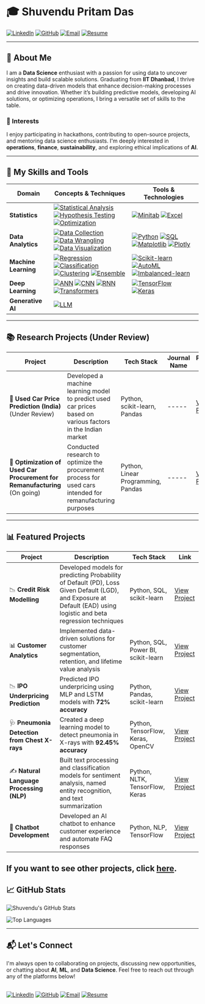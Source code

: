 # 🎓 Shuvendu Pritam Das 

[![LinkedIn](https://img.shields.io/badge/LinkedIn-%230077B5.svg?style=for-the-badge&logo=linkedin&logoColor=white)](http://linkedin.com/in/shuvendupritamdas) 
[![GitHub](https://img.shields.io/badge/GitHub-%2312100E.svg?style=for-the-badge&logo=github&logoColor=white)](https://github.com/SPritamDas) 
[![Email](https://img.shields.io/badge/Email-%23D14836.svg?style=for-the-badge&logo=gmail&logoColor=white)](mailto:23mt0389@iitism.ac) 
[![Resume](https://img.shields.io/badge/Download%20Resume-%2300BFFF.svg?style=for-the-badge&logo=pdf&logoColor=white)](https://docs.google.com/document/d/1uxEebGthoUiYuMNRXDkZz0OEDpbEkROQivDSnu2ARSU/export?format=pdf)

---

## 📝 About Me

I am a **Data Science** enthusiast with a passion for using data to uncover insights and build scalable solutions. Graduating from **IIT Dhanbad**, I thrive on creating data-driven models that enhance decision-making processes and drive innovation. Whether it’s building predictive models, developing AI solutions, or optimizing operations, I bring a versatile set of skills to the table.

### 🌱 Interests
I enjoy participating in hackathons, contributing to open-source projects, and mentoring data science enthusiasts. I'm deeply interested in **operations**, **finance**, **sustainability**, and exploring ethical implications of **AI**.

---

## 🔧 My Skills and Tools

| **Domain**            | **Concepts & Techniques**                                                                 | **Tools & Technologies**                                                                                         |
|-----------------------|--------------------------------------------------------------------------------------------|------------------------------------------------------------------------------------------------------------------|
| **Statistics**         | [![Statistical Analysis](https://img.shields.io/badge/Statistical%20Analysis-%234B8B3B.svg?style=flat-square)](https://github.com/SPritamDas/My-Materials/tree/main/Statistics) [![Hypothesis Testing](https://img.shields.io/badge/Hypothesis%20Testing-%234B8B3B.svg?style=flat-square)](https://github.com/SPritamDas/My-Materials/tree/main/Statistics/Hypothesis%20Testing) [![Optimization](https://img.shields.io/badge/Optimization-%234B8B3B.svg?style=flat-square)](https://github.com/SPritamDas/My-Materials/tree/main/Statistics/Optimization) | [![Minitab](https://img.shields.io/badge/Minitab-%23FF4500.svg?style=flat-square)](https://github.com/SPritamDas/My-Materials/tree/main/Tools/Minitab) [![Excel](https://img.shields.io/badge/Excel-%23FF4500.svg?style=flat-square)](https://github.com/SPritamDas/My-Materials/tree/main/Tools/Excel) |
| **Data Analytics**     | [![Data Collection](https://img.shields.io/badge/Data%20Collection-%2300BFFF.svg?style=flat-square)](https://github.com/SPritamDas/My-Materials/tree/main/Machine%20Learning/Basics/1.Data%20Gathering) [![Data Wrangling](https://img.shields.io/badge/Data%20Wrangling-%2300BFFF.svg?style=flat-square)](https://github.com/SPritamDas/My-Materials/tree/main/Data%20Analytics/Data%20Wrangling) [![Data Visualization](https://img.shields.io/badge/Data%20Visualization-%2300BFFF.svg?style=flat-square)](https://github.com/SPritamDas/My-Materials/tree/main/Data%20Analytics/Data%20Visualization) | [![Python](https://img.shields.io/badge/Python-%23FF4500.svg?style=flat-square)](https://github.com/SPritamDas/My-Materials/tree/main/Python%20Fundamentals) [![SQL](https://img.shields.io/badge/SQL-%23FF4500.svg?style=flat-square)](https://github.com/SPritamDas/My-Materials/tree/main/DBMS/RDBMS/SQL) [![Matplotlib](https://img.shields.io/badge/Matplotlib-%23FF4500.svg?style=flat-square)](https://github.com/SPritamDas/My-Materials/tree/main/Matplotlib) [![Plotly](https://img.shields.io/badge/Plotly-%23FF4500.svg?style=flat-square)](https://github.com/SPritamDas/My-Materials/tree/main/Tools/Plotly) |
| **Machine Learning**   | [![Regression](https://img.shields.io/badge/Regression-%234B8B3B.svg?style=flat-square)](https://github.com/SPritamDas/My-Materials/tree/main/Machine%20Learning/Regression) [![Classification](https://img.shields.io/badge/Classification-%234B8B3B.svg?style=flat-square)](https://github.com/SPritamDas/My-Materials/tree/main/Machine%20Learning/Classification) [![Clustering](https://img.shields.io/badge/Clustering-%234B8B3B.svg?style=flat-square)](https://github.com/SPritamDas/My-Materials/tree/main/Machine%20Learning/Clustering) [![Ensemble](https://img.shields.io/badge/Ensemble-%234B8B3B.svg?style=flat-square)](https://github.com/SPritamDas/My-Materials/tree/main/Machine%20Learning/Ensemble%20Methods) | [![Scikit-learn](https://img.shields.io/badge/Scikit--learn-%23FF4500.svg?style=flat-square)](https://github.com/SPritamDas/My-Materials/tree/main/Tools/Scikit-learn) [![AutoML](https://img.shields.io/badge/AutoML-%23FF4500.svg?style=flat-square)](https://github.com/SPritamDas/My-Materials/tree/main/Tools/AutoML) [![Imbalanced-learn](https://img.shields.io/badge/imbalanced--learn-%23FF4500.svg?style=flat-square)](https://github.com/SPritamDas/My-Materials/tree/main/Tools/Imbalanced-learn) |
| **Deep Learning**      | [![ANN](https://img.shields.io/badge/ANN-%2300BFFF.svg?style=flat-square)](https://github.com/SPritamDas/My-Materials/tree/main/Deep%20Learning/ANN) [![CNN](https://img.shields.io/badge/CNN-%2300BFFF.svg?style=flat-square)](https://github.com/SPritamDas/My-Materials/tree/main/Deep%20Learning/CNN) [![RNN](https://img.shields.io/badge/RNN-%2300BFFF.svg?style=flat-square)](https://github.com/SPritamDas/My-Materials/tree/main/Deep%20Learning/RNN) [![Transformers](https://img.shields.io/badge/Transformers-%2300BFFF.svg?style=flat-square)](https://github.com/SPritamDas/My-Materials/tree/main/Deep%20Learning/Transformers) | [![TensorFlow](https://img.shields.io/badge/TensorFlow-%23FF4500.svg?style=flat-square)](https://github.com/SPritamDas/My-Materials/tree/main/Tools/TensorFlow) [![Keras](https://img.shields.io/badge/Keras-%23FF4500.svg?style=flat-square)](https://github.com/SPritamDas/My-Materials/tree/main/Tools/Keras) |
| **Generative AI**      | [![LLM](https://img.shields.io/badge/LLM-%234B8B3B.svg?style=flat-square)](https://github.com/SPritamDas/My-Materials/tree/main/Generative%20AI) |  |

---
## 📚 Research Projects (Under Review)

| Project                                                 | Description                                                                      | Tech Stack                            | Journal Name                          | Paper Link                                                                                          |
|---------------------------------------------------------|----------------------------------------------------------------------------------|---------------------------------------|---------------------------------------|-----------------------------------------------------------------------------------------------------|
| 🚗 **Used Car Price Prediction (India)** (Under Review)  | Developed a machine learning model to predict used car prices based on various factors in the Indian market | Python, scikit-learn, Pandas          | -----              | [View Paper](https://example.com/used-car-price-prediction)                                      |
| 🔄 **Optimization of Used Car Procurement for Remanufacturing** (On going) | Conducted research to optimize the procurement process for used cars intended for remanufacturing purposes | Python, Linear Programming, Pandas    | -----   | [View Paper](https://example.com/used-car-procurement-optimization)                             |

---

## 📊 Featured Projects

| Project                                      | Description                                                                      | Tech Stack                            | Link                                                                                          |
|----------------------------------------------|----------------------------------------------------------------------------------|---------------------------------------|-----------------------------------------------------------------------------------------------|
| 📉 **Credit Risk Modelling**                 | Developed models for predicting Probability of Default (PD), Loss Given Default (LGD), and Exposure at Default (EAD) using logistic and beta regression techniques | Python, SQL, scikit-learn            | [View Project](https://github.com/SPritamDas/My-Projects/tree/main/Financial/Credit%20Risk%20Modelling) |
| 📊 **Customer Analytics**                    | Implemented data-driven solutions for customer segmentation, retention, and lifetime value analysis | Python, SQL, Power BI, scikit-learn   | [View Project](https://github.com/SPritamDas/My-Projects/tree/main/Business/Customer%20Analytics)  |
| 📉 **IPO Underpricing Prediction**            | Predicted IPO underpricing using MLP and LSTM models with **72% accuracy**         | Python, Pandas, scikit-learn          | [View Project](https://github.com/SPritamDas/My-Projects/tree/main/Financial/IPO%20Underpricing) |
| 🩺 **Pneumonia Detection from Chest X-rays**  | Created a deep learning model to detect pneumonia in X-rays with **92.45% accuracy** | Python, TensorFlow, Keras, OpenCV    | [View Project](https://github.com/SPritamDas/My-Projects/tree/main/Medical/Pneumonia%20Detection) |
| ✍️ **Natural Language Processing (NLP)**     | Built text processing and classification models for sentiment analysis, named entity recognition, and text summarization | Python, NLTK, TensorFlow, Keras      | [View Project](https://github.com/SPritamDas/My-Projects/tree/main/Text/NLP)                   |
| 🤖 **Chatbot Development**                   | Developed an AI chatbot to enhance customer experience and automate FAQ responses  | Python, NLP, TensorFlow               | [View Project](https://github.com/SPritamDas/My-Projects/tree/main/Chatbot%20Development)      |

If you want to see other projects, click **[here](https://github.com/SPritamDas/Portfolio-Projects)**.
---
## 📈 GitHub Stats

![Shuvendu's GitHub Stats](https://github-readme-stats.vercel.app/api?username=SPritamDas&show_icons=true&theme=radical)

![Top Languages](https://github-readme-stats.vercel.app/api/top-langs/?username=SPritamDas&layout=compact&theme=radical)

---

## 📬 Let's Connect

I'm always open to collaborating on projects, discussing new opportunities, or chatting about **AI**, **ML**, and **Data Science**. Feel free to reach out through any of the platforms below!
<br><br>

[![LinkedIn](https://img.shields.io/badge/LinkedIn-%230077B5.svg?style=for-the-badge&logo=linkedin&logoColor=white)](http://linkedin.com/in/shuvendupritamdas) 
[![GitHub](https://img.shields.io/badge/GitHub-%2312100E.svg?style=for-the-badge&logo=github&logoColor=white)](https://github.com/SPritamDas) 
[![Email](https://img.shields.io/badge/Email-%23D14836.svg?style=for-the-badge&logo=gmail&logoColor=white)](mailto:23mt0389@iitism.ac.in) 
[![Resume](https://img.shields.io/badge/Download%20Resume-%2300BFFF.svg?style=for-the-badge&logo=pdf&logoColor=white)](link_to_your_resume_here)
